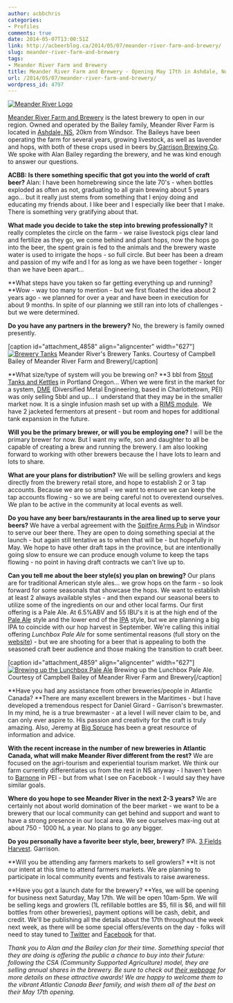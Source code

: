 ```yaml
---
author: acbbchris
categories:
- Profiles
comments: true
date: 2014-05-07T13:00:51Z
link: http://acbeerblog.ca/2014/05/07/meander-river-farm-and-brewery/
slug: meander-river-farm-and-brewery
tags:
- Meander River Farm and Brewery
title: Meander River Farm and Brewery - Opening May 17th in Ashdale, Nova Scotia
url: /2014/05/07/meander-river-farm-and-brewery/
wordpress_id: 4797
---
```


[![Meander River Logo](http://acbeerblog.ca/wp-content/uploads/2014/04/mrfb-logo_cmyk_300dpi.jpg?w=627)](http://acbeerblog.ca/wp-content/uploads/2014/04/mrfb-logo_cmyk_300dpi.jpg)



[Meander River Farm and Brewery](http://www.meanderriverfarm.ca/) is the latest brewery to open in our region. Owned and operated by the Bailey family, Meander River Farm is located in [Ashdale, NS](https://maps.google.ca/maps?q=Meander+River+Farm+%26+Brewery,+Woodville+Road,+Mount+Uniacke,+NS&hl=en&sll=45.011419,-63.816833&sspn=0.321842,0.837021&oq=meander+&hq=Meander+River+Farm+%26+Brewery,&hnear=Woodville+Rd,+Mt+Uniacke,+Nova+Scotia+B0N+1Z0&t=m&z=14), 20km from Windsor. The Baileys have been operating the farm for several years, growing livestock, as well as lavender and hops, with both of these crops used in beers by[ Garrison Brewing Co](http://www.garrisonbrewing.com/). We spoke with Alan Bailey regarding the brewery, and he was kind enough to answer our questions.

**ACBB: Is there something specific that got you into the world of craft beer?**
Alan: I have been homebrewing since the late 70's - when bottles exploded as often as not, graduating to all grain brewing about 5 years ago... but it really just stems from something that I enjoy doing and educating my friends about. I like beer and I especially like beer that I make. There is something very gratifying about that.

**What made you decide to take the step into brewing professionally?**
It really completes the circle on the farm - we raise livestock pigs clear land and fertilize as they go, we come behind and plant hops, now the hops go into the beer, the spent grain is fed to the animals and the brewery waste water is used to irrigate the hops - so full circle. But beer has been a dream and passion of my wife and I for as long as we have been together - longer than we have been apart...

**What steps have you taken so far getting everything up and running?
**Wow - way too many to mention - but we first floated the idea about 2 years ago - we planned for over a year and have been in execution for about 9 months. In spite of our planning we still ran into lots of challenges - but we were determined.

**Do you have any partners in the brewery?**
No, the brewery is family owned presently.

[caption id="attachment_4858" align="aligncenter" width="627"][![Brewery Tanks](http://acbeerblog.ca/wp-content/uploads/2014/05/brewery-tanks.jpg?w=627)](http://acbeerblog.ca/wp-content/uploads/2014/05/brewery-tanks.jpg) Meander River's Brewery Tanks. Courtesy of Campbell Bailey of Meander River Farm and Brewery[/caption]

**What size/type of system will you be brewing on?
**3 bbl from [Stout Tanks and Kettles](http://conical-fermenter.com/) in Portland Oregon... When we were first in the market for a system, [DME](http://www.dmeinternational.com/brewing/index.php) (Diversified Metal Engineering, based in Charlottetown, PEI) was only selling 5bbl and up... I  understand that they may be in the smaller market now. It is a single infusion mash set up with a [RIMS module](http://byo.com/equipment/item/84-abcs-of-recirculated-brewing-systems).  We have 2 jacketed fermentors at present - but room and hopes for additional tank expansion in the future.

**Will you be the primary brewer, or will you be employing one?**
I will be the primary brewer for now. But I want my wife, son and daughter to all be capable of creating a brew and running the brewery. I am also looking forward to working with other brewers because the I have lots to learn and lots to share.

**What are your plans for distribution?**
We will be selling growlers and kegs directly from the brewery retail store, and hope to establish 2 or 3 tap accounts. Because we are so small - we want to ensure we can keep the tap accounts flowing - so we are being careful not to overextend ourselves. We plan to be active in the community at local events as well.

**Do you have any beer bars/restaurants in the area lined up to serve your beers?**
We have a verbal agreement with the [Spitfire Arms Pub](http://www.spitfirearms.com/) in Windsor to serve our beer there. They are open to doing something special at the launch - but again still tentative as to when that will be - but hopefully in May. We hope to have other draft taps in the province, but are intentionally going slow to ensure we can produce enough volume to keep the taps flowing - no point in having draft contracts we can't live up to.

**Can you tell me about the beer style(s) you plan on brewing?**
Our plans are for traditional American style ales... we grow hops on the farm - so look forward for some seasonals that showcase the hops. We want to establish at least 2 always available styles - and then expand our seasonal beers to utilize some of the ingredients on our and other local farms. Our first offering is a Pale Ale. At 6.5%ABV and 55 IBU's it is at the high end of the [Pale Ale](http://www.bjcp.org/2008styles/style10.php#1a) style and the lower end of the [IPA](http://www.bjcp.org/2008styles/style14.php#1b) style, but we are planning a big IPA to coincide with our hop harvest in September. We're calling this initial offering _Lunchbox Pale Ale_ for some sentimental reasons (full story on the [website](http://www.meanderriverfarm.ca/the-brewery/)) - but we are shooting for a beer that is appealing to both the seasoned craft beer audience and those making the transition to craft beer.

[caption id="attachment_4859" align="aligncenter" width="627"][![Brewing up the Lunchbox Pale Ale](http://acbeerblog.ca/wp-content/uploads/2014/05/first-brew-day.jpg?w=627)](http://acbeerblog.ca/wp-content/uploads/2014/05/first-brew-day.jpg) Brewing up the Lunchbox Pale Ale. Courtesy of Campbell Bailey of Meander River Farm and Brewery[/caption]

**Have you had any assistance from other breweries/people in Atlantic Canada?
**There are many excellent brewers in the Maritimes - but I have developed a tremendous respect for Daniel Girard - Garrison's brewmaster. In my mind, he is a true brewmaster - at a level I will never claim to be, and can only ever aspire to. His passion and creativity for the craft is truly amazing. Also, Jeremy at [Big Spruce](http://www.bigspruce.ca/) has been a great resource of information and advice.

**With the recent increase in the number of new breweries in Atlantic Canada, what will make Meander River different from the rest?**
We are focused on the agri-tourism and experiential tourism market. We think our farm currently differentiates us from the rest in NS anyway - I haven't been to [Barnone](https://www.facebook.com/BarNone.Brewing) in PEI - but from what I see on Facebook - I would say they have similar goals.

**Where do you hope to see Meander River in the next 2-3 years?**
We are certainly not about world domination of the beer market - we want to be a brewery that our local community can get behind and support and want to have a strong presence in our local area. We see ourselves max-ing out at about 750 - 1000 hL a year. No plans to go any bigger.

**Do you personally have a favorite beer style, beer, brewery?**
IPA. [3 Fields Harvest](http://garrisonbrewing.com/accounts/garrison/websites/garrisonbrewing.com/website_files/files/3%20Fields%20PR%20-%202013.pdf). Garrison.

**Will you be attending any farmers markets to sell growlers?
**It is not our intent at this time to attend farmers markets. We are planning to participate in local community events and festivals to raise awareness.

**Have you got a launch date for the brewery?
**Yes, we will be opening for business next Saturday, May 17th. We will be open 10am-5pm. We will be selling kegs and growlers (1L refillable bottles are $5, fill is $6, and will fill bottles from other breweries), payment options will be cash, debit, and credit. We'll be publishing all the details about the 17th throughout the week next week, as there will be some special offers/events on the day - folks will need to stay tuned to [Twitter](https://twitter.com/meanderriver) and [Facebook](https://www.facebook.com/MeanderRiverFarm) for that.



_Thank you to Alan and the Bailey clan for their time. Something special that they are doing is offering the public a chance to buy into their future: following the CSA (Community Supported Agriculture) model, they are selling annual shares in the brewery. Be sure to check out [their webpage](http://www.meanderriverfarm.ca/the-brewery/) for more details on these attractive awards! We are happy to welcome them to the vibrant Atlantic Canada Beer family, and wish them all of the best on their May 17th opening._
